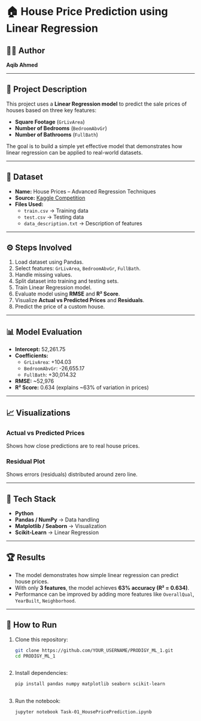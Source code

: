 # 🏠 House Price Prediction using Linear Regression

## 👨‍💻 Author
**Aqib Ahmed**

---

## 📌 Project Description
This project uses a **Linear Regression model** to predict the sale prices of houses based on three key features:

- **Square Footage** (`GrLivArea`)  
- **Number of Bedrooms** (`BedroomAbvGr`)  
- **Number of Bathrooms** (`FullBath`)  

The goal is to build a simple yet effective model that demonstrates how linear regression can be applied to real-world datasets.

---

## 📂 Dataset
- **Name:** House Prices – Advanced Regression Techniques  
- **Source:** [Kaggle Competition](https://www.kaggle.com/c/house-prices-advanced-regression-techniques)  
- **Files Used:**  
  - `train.csv` → Training data  
  - `test.csv` → Testing data  
  - `data_description.txt` → Description of features  

---

## ⚙️ Steps Involved
1. Load dataset using Pandas.  
2. Select features: `GrLivArea`, `BedroomAbvGr`, `FullBath`.  
3. Handle missing values.  
4. Split dataset into training and testing sets.  
5. Train Linear Regression model.  
6. Evaluate model using **RMSE** and **R² Score**.  
7. Visualize **Actual vs Predicted Prices** and **Residuals**.  
8. Predict the price of a custom house.  

---

## 📊 Model Evaluation
- **Intercept:** 52,261.75  
- **Coefficients:**  
  - `GrLivArea`: +104.03  
  - `BedroomAbvGr`: -26,655.17  
  - `FullBath`: +30,014.32  
- **RMSE:** ~52,976  
- **R² Score:** 0.634 (explains ~63% of variation in prices)  

---

## 📈 Visualizations
### Actual vs Predicted Prices  
Shows how close predictions are to real house prices.  

### Residual Plot  
Shows errors (residuals) distributed around zero line.  

---

## 🚀 Tech Stack
- **Python**  
- **Pandas / NumPy** → Data handling  
- **Matplotlib / Seaborn** → Visualization  
- **Scikit-Learn** → Linear Regression  

---

## 🏆 Results
- The model demonstrates how simple linear regression can predict house prices.  
- With only **3 features**, the model achieves **63% accuracy (R² = 0.634)**.  
- Performance can be improved by adding more features like `OverallQual`, `YearBuilt`, `Neighborhood`.  

---

## 📌 How to Run
1. Clone this repository:
   ```bash
   git clone https://github.com/YOUR_USERNAME/PRODIGY_ML_1.git
   cd PRODIGY_ML_1
  
3. Install dependencies:
   ```bash
   pip install pandas numpy matplotlib seaborn scikit-learn
  
5. Run the notebook:
   ```bash
   jupyter notebook Task-01_HousePricePrediction.ipynb


